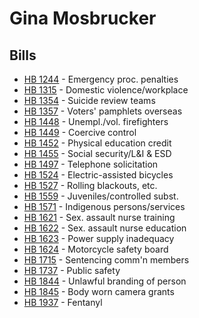 # Gina Mosbrucker
## Bills
* [HB 1244](bill/2021-22/hb/1244/) - Emergency proc. penalties
* [HB 1315](bill/2021-22/hb/1315/) - Domestic violence/workplace
* [HB 1354](bill/2021-22/hb/1354/) - Suicide review teams
* [HB 1357](bill/2021-22/hb/1357/) - Voters' pamphlets overseas
* [HB 1448](bill/2021-22/hb/1448/) - Unempl./vol. firefighters
* [HB 1449](bill/2021-22/hb/1449/) - Coercive control
* [HB 1452](bill/2021-22/hb/1452/) - Physical education credit
* [HB 1455](bill/2021-22/hb/1455/) - Social security/L&I & ESD
* [HB 1497](bill/2021-22/hb/1497/) - Telephone solicitation
* [HB 1524](bill/2021-22/hb/1524/) - Electric-assisted bicycles
* [HB 1527](bill/2021-22/hb/1527/) - Rolling blackouts, etc.
* [HB 1559](bill/2021-22/hb/1559/) - Juveniles/controlled subst.
* [HB 1571](bill/2021-22/hb/1571/) - Indigenous persons/services
* [HB 1621](bill/2021-22/hb/1621/) - Sex. assault nurse training
* [HB 1622](bill/2021-22/hb/1622/) - Sex. assault nurse education
* [HB 1623](bill/2021-22/hb/1623/) - Power supply inadequacy
* [HB 1624](bill/2021-22/hb/1624/) - Motorcycle safety board
* [HB 1715](bill/2021-22/hb/1715/) - Sentencing comm'n members
* [HB 1737](bill/2021-22/hb/1737/) - Public safety
* [HB 1844](bill/2021-22/hb/1844/) - Unlawful branding of person
* [HB 1845](bill/2021-22/hb/1845/) - Body worn camera grants
* [HB 1937](bill/2021-22/hb/1937/) - Fentanyl
